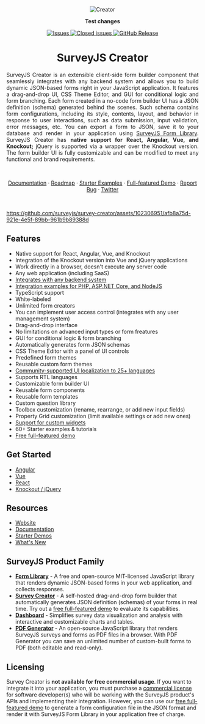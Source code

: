 <div align="center">
    
![Creator](https://github.com/surveyjs/survey-creator/assets/102306951/3782475d-5d3c-45fc-8a53-9f8450767ec8)
    
</div>

<div align="center">


**Test changes**


<a href="https://github.com/surveyjs/survey-creator/issues">
<img alt="Issues" title="Open Issues" src="https://img.shields.io/github/issues/surveyjs/survey-creator.svg">
</a>
<a href="https://github.com/surveyjs/survey-creator/issues?utf8=%E2%9C%93&q=is%3Aissue+is%3Aclosed+">
<img alt="Closed issues" title="Closed Issues" src="https://img.shields.io/github/issues-closed/surveyjs/survey-creator.svg">
</a>
<a href="https://surveyjs.io/stay-updated/release-notes">
<img alt="GitHub Release" src="https://img.shields.io/github/v/release/surveyjs/survey-creator">
</a>

# SurveyJS Creator

</div>

<div align="justify">

SurveyJS Creator is an extensible client-side form builder component that seamlessly integrates with any backend system and allows you to build dynamic JSON-based forms right in your JavaScript application.
It features a drag-and-drop UI, CSS Theme Editor, and GUI for conditional logic and form branching. Each form created in a no-code form builder UI has a JSON definition (schema) generated behind the scenes. Such schema contains form configurations, including its style, contents, layout, and behavior in response to user interactions, such as data submission, input validation, error messages, etc. You can export a form to JSON, save it to your database and render in your application using [SurveyJS Form Library](https://surveyjs.io/form-library/documentation/overview). SurveyJS Creator has **native support for React, Angular, Vue, and Knockout;** jQuery is supported via a wrapper over the Knockout version. The form builder UI is fully customizable and can be modified to meet any functional and brand requirements.

</div>
</br>
</div>

<p align="center">
    <a href="https://surveyjs.io/survey-creator/documentation/overview">Documentation</a>
    ·
    <a href="https://surveyjs.io/stay-updated/roadmap">Roadmap</a>
    ·
    <a href="https://surveyjs.io/survey-creator/examples/free-nps-survey-template/reactjs">Starter Examples</a>
    ·
    <a href="https://surveyjs.io/create-free-survey">Full-featured Demo</a>
    ·
    <a href="https://github.com/surveyjs/survey-creator/issues/new">Report Bug</a>
    ·
    <a href="https://twitter.com/SurveyJS">Twitter</a>
  </p>

</br>



https://github.com/surveyjs/survey-creator/assets/102306951/afb8a75d-921e-4e5f-89bb-961b9b89388d



## Features

- Native support for React, Angular, Vue, and Knockout
- Integration of the Knockout version into Vue and jQuery applications
- Work directly in a browser, doesn't execute any server code
- Any web application (including SaaS)
- [Integrates with any backend system](https://surveyjs.io/survey-creator/documentation/integration-with-backend)
- [Integration examples for PHP, ASP.NET Core, and NodeJS](https://surveyjs.io/backend-integration/examples)
- TypeScript support
- White-labeled
- Unlimited form creators
- You can implement user access control (integrates with any user management system)
- Drag-and-drop interface
- No limitations on advanced input types or form freatures
- GUI for conditional logic & form branching
- Automatically generates form JSON schemas
- CSS Theme Editor with a panel of UI controls
- Predefined form themes
- Reusable custom form themes
- [Community-supported UI localization to 25+ languages](https://surveyjs.io/Documentation/Survey-Creator?id=localization)
- Supports RTL languages
- Customizable form builder UI
- Reusable form components
- Reusable form templates
- Custom question library
- Toolbox customization (rename, rearrange, or add new input fields)
- Property Grid customization (limit available settings or add new ones)
- [Support for custom widgets](https://surveyjs.io/survey-creator/documentation/customize-question-types)
- 60+ Starter examples & tutorials
- [Free full-featured demo](https://surveyjs.io/create-free-survey)

## Get Started

- [Angular](https://surveyjs.io/survey-creator/documentation/get-started-angular)
- [Vue](https://surveyjs.io/survey-creator/documentation/get-started-vue)
- [React](https://surveyjs.io/survey-creator/documentation/get-started-react)
- [Knockout / jQuery](https://surveyjs.io/survey-creator/documentation/get-started-knockout-jquery)

## Resources

- [Website](https://surveyjs.io/)
- [Documentation](https://surveyjs.io/survey-creator/documentation/overview)
- [Starter Demos](https://surveyjs.io/survey-creator/examples/free-nps-survey-template/reactjs)
- [What's New](https://surveyjs.io/stay-updated/major-updates/2023)

## SurveyJS Product Family

- [**Form Library**](https://surveyjs.io/form-library/documentation/overview) - A free and open-source MIT-licensed JavaScript library that renders dynamic JSON-based forms in your web application, and collects responses.
- [**Survey Creator**](https://surveyjs.io/survey-creator/documentation/overview) - A self-hosted drag-and-drop form builder that automatically generates JSON definition (schemas) of your forms in real time. Try out a [free full-featured demo](https://surveyjs.io/create-free-survey) to evaluate its capabilities.
-  [**Dashboard**](https://surveyjs.io/dashboard/documentation/overview) - Simplifies survey data visualization and analysis with interactive and customizable charts and tables.
-  [**PDF Generator**](https://surveyjs.io/pdf-generator/documentation/overview) - An open-source JavaScript library that renders SurveyJS surveys and forms as PDF files in a browser. With PDF Generator you can save an unlimited number of custom-built forms to PDF (both editable and read-only).

## Licensing

Survey Creator is **not available for free commercial usage**. If you want to integrate it into your application, you must purchase a [commercial license](https://surveyjs.io/licensing) for software developer(s) who will be working with the SurveyJS product's APIs and implementing their integration. However, you can use our [free full-featured demo](https://surveyjs.io/create-free-survey) to generate a form configuration file in the JSON format and render it with SurveyJS Form Library in your application free of charge.
